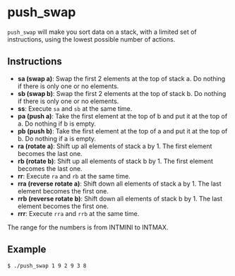 # push_swap

`push_swap` will make you sort data on a stack, with a limited set of instructions, using the lowest possible number of actions.

## Instructions

- **sa (swap a)**: Swap the first 2 elements at the top of stack a. Do nothing if there is only one or no elements.
- **sb (swap b)**: Swap the first 2 elements at the top of stack b. Do nothing if there is only one or no elements.
- **ss**: Execute `sa` and `sb` at the same time.
- **pa (push a)**: Take the first element at the top of b and put it at the top of a. Do nothing if b is empty.
- **pb (push b)**: Take the first element at the top of a and put it at the top of b. Do nothing if a is empty.
- **ra (rotate a)**: Shift up all elements of stack a by 1. The first element becomes the last one.
- **rb (rotate b)**: Shift up all elements of stack b by 1. The first element becomes the last one.
- **rr**: Execute `ra` and `rb` at the same time.
- **rra (reverse rotate a)**: Shift down all elements of stack a by 1. The last element becomes the first one.
- **rrb (reverse rotate b)**: Shift down all elements of stack b by 1. The last element becomes the first one.
- **rrr**: Execute `rra` and `rrb` at the same time.

The range for the numbers is from INTMINI to INTMAX.

## Example

```$ ./push_swap 1 9 2 9 3 8```
